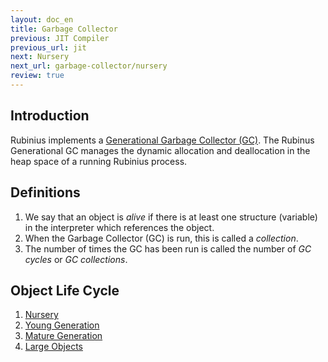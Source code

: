 ```yaml
---
layout: doc_en
title: Garbage Collector
previous: JIT Compiler
previous_url: jit
next: Nursery
next_url: garbage-collector/nursery
review: true
---
```


## Introduction

Rubinius implements a [Generational Garbage Collector (GC)](http://en.wikipedia.org/wiki/Garbage_collection_&#40;computer_science&#41;#Generational_GC_.28ephemeral_GC.29).
The Rubinus Generational GC manages the dynamic allocation and deallocation in
the heap space of a running Rubinius process.

## Definitions

1. We say that an object is *alive* if there is at least one structure
(variable) in the interpreter which references the object.
1. When the Garbage Collector (GC) is run, this is called a *collection*.
1. The number of times the GC has been run is called the number of *GC cycles*
   or *GC collections*.

## Object Life Cycle

1. [Nursery](/doc/en/garbage-collector/nursery/)
1. [Young Generation](/doc/en/garbage-collector/young-generation/)
1. [Mature Generation](/doc/en/garbage-collector/mature-generation/)
1. [Large Objects](/doc/en/garbage-collector/large-objects/)
